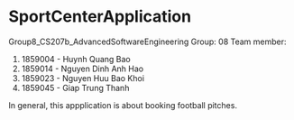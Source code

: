 # SportCenterApplication
Group8_CS207b_AdvancedSoftwareEngineering
Group: 08
Team member: 
1) 1859004 - Huynh Quang Bao
2) 1859014 - Nguyen Dinh Anh Hao
3) 1859023 - Nguyen Huu Bao Khoi
4) 1859045 - Giap Trung Thanh

In general, this appplication is about booking football pitches.
